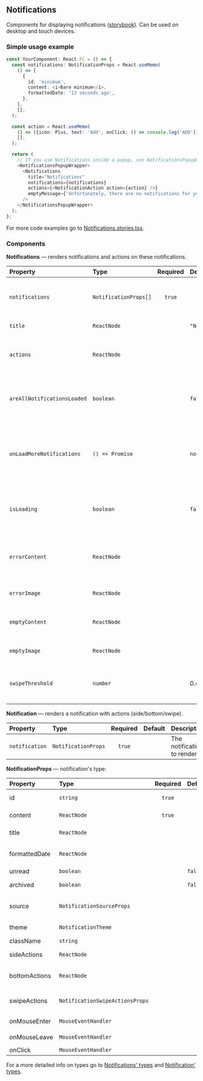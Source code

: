 ## Notifications

Components for displaying notifications ([storybook](https://preview.gravity-ui.com/components/?path=/story/components-notifications--default)).
Can be used on desktop and touch devices.

### Simple usage example

```typescript
const YourComponent: React.FC = () => {
  const notifications: NotificationProps = React.useMemo(
    () => [
      {
        id: 'minimum',
        content: <i>Bare minimum</i>,
        formattedDate: '13 seconds ago',
      },
    ],
    [],
  );

  const action = React.useMemo(
    () => ({icon: Plus, text: 'Add', onClick: () => console.log('ADD')}),
    [],
  );

  return (
    // If you use Notifications inside a popup, use NotificationsPopupWrapper
    <NotificationsPopupWrapper>
      <Notifications
        title="Notifications"
        notifications={notifications}
        actions={<NotificationAction action={action} />}
        emptyMessage={'Unfortunately, there are no notifications for you, pal'}
      />
    </NotificationsPopupWrapper>
  );
};
```

For more code examples go to [Notifications.stories.tsx](https://github.com/gravity-ui/components/blob/main/src/components/Notifications/__stories__/Notifications.stories.tsx).

### Components

**Notifications** — renders notifications and actions on these notifications.

| Property                    | Type                  | Required | Default           | Description                                                                                                                                            |
| :-------------------------- | :-------------------- | :------: | :---------------- | :----------------------------------------------------------------------------------------------------------------------------------------------------- |
| `notifications`             | `NotificationProps[]` |  `true`  |                   | List of Notifications to display. [Notification' types](https://github.com/gravity-ui/components/blob/main/src/components/Notification/definitions.ts) |
| `title`                     | `ReactNode`           |          | `"Notifications"` | Notifications' title                                                                                                                                   |
| `actions`                   | `ReactNode`           |          |                   | Notifications' actions (e.g. create new, mark all as read)                                                                                             |
| `areAllNotificationsLoaded` | `boolean`             |          | `false`           | When `true` renders a Loader instead of the notifications                                                                                              |
| `onLoadMoreNotifications`   | `() => Promise`       |          | `noop`            | Callback is called when the user scrolls to the end (so you can fetch more notifications)                                                              |
| `isLoading`                 | `boolean`             |          | `false`           | When `true` renders a Loader instead of the notifications                                                                                              |
| `errorContent`              | `ReactNode`           |          |                   | Used for the Error state (the message under the «Error»)                                                                                               |
| `errorImage`                | `ReactNode`           |          |                   | Custom image for the Error state                                                                                                                       |
| `emptyContent`              | `ReactNode`           |          |                   | Same as `errorContent`, but for the Empty state                                                                                                        |
| `emptyImage`                | `ReactNode`           |          |                   | Custom image for the Empty state                                                                                                                       |
| `swipeThreshold`            | `number`              |          | 0.4               | A value from 0 to 1 — the more the harder it is to swipe                                                                                               |

**Notification** — renders a notification with actions (side/bottom/swipe).

| Property       | Type                | Required | Default | Description                |
| :------------- | :------------------ | :------: | :------ | :------------------------- |
| `notification` | `NotificationProps` |  `true`  |         | The notification to render |

**NotificationProps** — notification's type:

| Property      | Type                            | Required | Default | Description                                                      |
| :------------ | :------------------------------ | :------: | :------ | :--------------------------------------------------------------- |
| id            | `string`                        |  `true`  |         | Unique identifier (used in `key` for example)                    |
| content       | `ReactNode`                     |  `true`  |         | Notification's content (what it's about)                         |
| title         | `ReactNode`                     |          |         | Notification's title (bold)                                      |
| formattedDate | `ReactNode`                     |          |         | Notification's creation date (already formatted)                 |
| unread        | `boolean`                       |          | `false` | Is notification unread                                           |
| archived      | `boolean`                       |          | `false` | Is notification archived (invisible to the user)                 |
| source        | `NotificationSourceProps`       |          |         | Notification's source (e.g. Cloud/Tracker/Console)               |
| theme         | `NotificationTheme`             |          |         | Notification's theme (e.g. warning/danger)                       |
| className     | `string`                        |          |         | Notification's `className`                                       |
| sideActions   | `ReactNode`                     |          |         | Notification's actions on the right side                         |
| bottomActions | `ReactNode`                     |          |         | Notification's bottom actions (as buttons by default)            |
| swipeActions  | `NotificationSwipeActionsProps` |          |         | Notification's action on left/right swipe (mobile mode required) |
| onMouseEnter  | `MouseEventHandler`             |          |         | Callback for `onMouseEnter`                                      |
| onMouseLeave  | `MouseEventHandler`             |          |         | Callback for `onMouseLeave`                                      |
| onClick       | `MouseEventHandler`             |          |         | Callback for `onClick`                                           |

For a more detailed info on types go to [Notifications' types](https://github.com/gravity-ui/components/blob/main/src/components/Notifications/definitions.ts) and [Notification' types](https://github.com/gravity-ui/components/blob/main/src/components/Notification/definitions.ts).
